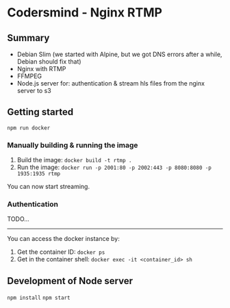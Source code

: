 # Codersmind - Nginx RTMP

## Summary

- Debian Slim (we started with Alpine, but we got DNS errors after a while, Debian should fix that)
- Nginx with RTMP
- FFMPEG
- Node.js server for: authentication & stream hls files from the nginx server to s3

## Getting started

`npm run docker`

### Manually building & running the image

1. Build the image: `docker build -t rtmp .`
2. Run the image: `docker run -p 2001:80 -p 2002:443 -p 8080:8080 -p 1935:1935 rtmp`

You can now start streaming.

### Authentication

TODO...

---

You can access the docker instance by:

1. Get the container ID: `docker ps`
2. Get in the container shell: `docker exec -it <container_id> sh`

## Development of Node server

`npm install`
`npm start`
